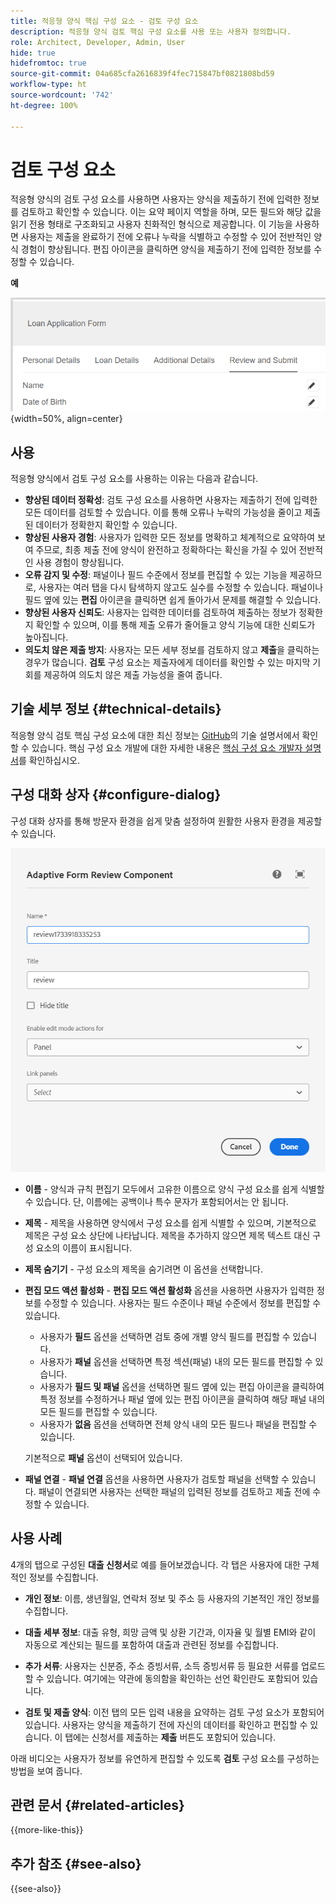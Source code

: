 ```yaml
---
title: 적응형 양식 핵심 구성 요소 - 검토 구성 요소
description: 적응형 양식 검토 핵심 구성 요소를 사용 또는 사용자 정의합니다.
role: Architect, Developer, Admin, User
hide: true
hidefromtoc: true
source-git-commit: 04a685cfa2616839f4fec715847bf0821808bd59
workflow-type: ht
source-wordcount: '742'
ht-degree: 100%

---
```



# 검토 구성 요소

적응형 양식의 검토 구성 요소를 사용하면 사용자는 양식을 제출하기 전에 입력한 정보를 검토하고 확인할 수 있습니다. 이는 요약 페이지 역할을 하며, 모든 필드와 해당 값을 읽기 전용 형태로 구조화되고 사용자 친화적인 형식으로 제공합니다. 이 기능을 사용하면 사용자는 제출을 완료하기 전에 오류나 누락을 식별하고 수정할 수 있어 전반적인 양식 경험이 향상됩니다. 편집 아이콘을 클릭하면 양식을 제출하기 전에 입력한 정보를 수정할 수 있습니다.

**예**

![검토 구성 요소](/help/adaptive-forms/assets/review-component.png){width=50%, align=center}

## 사용

적응형 양식에서 검토 구성 요소를 사용하는 이유는 다음과 같습니다.

- **향상된 데이터 정확성**: 검토 구성 요소를 사용하면 사용자는 제출하기 전에 입력한 모든 데이터를 검토할 수 있습니다. 이를 통해 오류나 누락의 가능성을 줄이고 제출된 데이터가 정확한지 확인할 수 있습니다.
- **향상된 사용자 경험**: 사용자가 입력한 모든 정보를 명확하고 체계적으로 요약하여 보여 주므로, 최종 제출 전에 양식이 완전하고 정확하다는 확신을 가질 수 있어 전반적인 사용 경험이 향상됩니다.
- **오류 감지 및 수정**: 패널이나 필드 수준에서 정보를 편집할 수 있는 기능을 제공하므로, 사용자는 여러 탭을 다시 탐색하지 않고도 실수를 수정할 수 있습니다. 패널이나 필드 옆에 있는 **편집** 아이콘을 클릭하면 쉽게 돌아가서 문제를 해결할 수 있습니다.
- **향상된 사용자 신뢰도**: 사용자는 입력한 데이터를 검토하여 제출하는 정보가 정확한지 확인할 수 있으며, 이를 통해 제출 오류가 줄어들고 양식 기능에 대한 신뢰도가 높아집니다.
- **의도치 않은 제출 방지**: 사용자는 모든 세부 정보를 검토하지 않고 **제출**&#x200B;을 클릭하는 경우가 많습니다. **검토** 구성 요소는 제출자에게 데이터를 확인할 수 있는 마지막 기회를 제공하여 의도치 않은 제출 가능성을 줄여 줍니다.


## 기술 세부 정보 {#technical-details}

적응형 양식 검토 핵심 구성 요소에 대한 최신 정보는 [GitHub](https://github.com/adobe/aem-core-forms-components/tree/master/ui.af.apps/src/main/content/jcr_root/apps/core/fd/components/form/textinput/v1/textinput)의 기술 설명서에서 확인할 수 있습니다. 핵심 구성 요소 개발에 대한 자세한 내용은 [핵심 구성 요소 개발자 설명서](/help/developing/overview.md)를 확인하십시오.

## 구성 대화 상자 {#configure-dialog}

구성 대화 상자를 통해 방문자 환경을 쉽게 맞춤 설정하여 원활한 사용자 환경을 제공할 수 있습니다.

![구성 대화 상자](/help/adaptive-forms/assets/review-component-configure-dialog.png)

- **이름** - 양식과 규칙 편집기 모두에서 고유한 이름으로 양식 구성 요소를 쉽게 식별할 수 있습니다. 단, 이름에는 공백이나 특수 문자가 포함되어서는 안 됩니다.

- **제목** - 제목을 사용하면 양식에서 구성 요소를 쉽게 식별할 수 있으며, 기본적으로 제목은 구성 요소 상단에 나타납니다. 제목을 추가하지 않으면 제목 텍스트 대신 구성 요소의 이름이 표시됩니다.
- **제목 숨기기** - 구성 요소의 제목을 숨기려면 이 옵션을 선택합니다.
- **편집 모드 액션 활성화** - **편집 모드 액션 활성화** 옵션을 사용하면 사용자가 입력한 정보를 수정할 수 있습니다. 사용자는 필드 수준이나 패널 수준에서 정보를 편집할 수 있습니다.
   - 사용자가 **필드** 옵션을 선택하면 검토 중에 개별 양식 필드를 편집할 수 있습니다.
   - 사용자가 **패널** 옵션을 선택하면 특정 섹션(패널) 내의 모든 필드를 편집할 수 있습니다.
   - 사용자가 **필드 및 패널** 옵션을 선택하면 필드 옆에 있는 편집 아이콘을 클릭하여 특정 정보를 수정하거나 패널 옆에 있는 편집 아이콘을 클릭하여 해당 패널 내의 모든 필드를 편집할 수 있습니다.
   - 사용자가 **없음** 옵션을 선택하면 전체 양식 내의 모든 필드나 패널을 편집할 수 있습니다.

  기본적으로 **패널** 옵션이 선택되어 있습니다.

- **패널 연결** - **패널 연결** 옵션을 사용하면 사용자가 검토할 패널을 선택할 수 있습니다. 패널이 연결되면 사용자는 선택한 패널의 입력된 정보를 검토하고 제출 전에 수정할 수 있습니다.

## 사용 사례

4개의 탭으로 구성된 **대출 신청서**&#x200B;로 예를 들어보겠습니다. 각 탭은 사용자에 대한 구체적인 정보를 수집합니다.

- **개인 정보**: 이름, 생년월일, 연락처 정보 및 주소 등 사용자의 기본적인 개인 정보를 수집합니다.

- **대출 세부 정보**: 대출 유형, 희망 금액 및 상환 기간과, 이자율 및 월별 EMI와 같이 자동으로 계산되는 필드를 포함하여 대출과 관련된 정보를 수집합니다.

- **추가 서류**: 사용자는 신분증, 주소 증빙서류, 소득 증빙서류 등 필요한 서류를 업로드할 수 있습니다. 여기에는 약관에 동의함을 확인하는 선언 확인란도 포함되어 있습니다.

- **검토 및 제출 양식**: 이전 탭의 모든 입력 내용을 요약하는 검토 구성 요소가 포함되어 있습니다. 사용자는 양식을 제출하기 전에 자신의 데이터를 확인하고 편집할 수 있습니다. 이 탭에는 신청서를 제출하는 **제출** 버튼도 포함되어 있습니다.

아래 비디오는 사용자가 정보를 유연하게 편집할 수 있도록 **검토** 구성 요소를 구성하는 방법을 보여 줍니다.

## 관련 문서 {#related-articles}

{{more-like-this}}

## 추가 참조 {#see-also}

{{see-also}}

